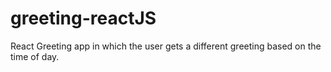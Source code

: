 # greeting-reactJS
React Greeting app in which the user gets a different greeting based on the time of day. 
